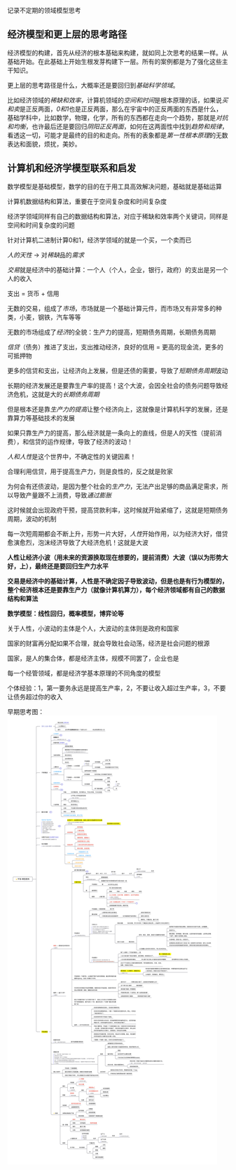 记录不定期的领域模型思考

## 经济模型和更上层的思考路径

经济模型的构建，首先从经济的根本基础来构建，就如同上次思考的结果一样。从基础开始。在此基础上开始生根发芽构建下一层。所有的案例都是为了强化这些主干知识。

更上层的思考路径是什么，大概率还是要回归到*基础科学领域*。

比如经济领域的*稀缺和效率*，计算机领域的*空间和时间*是根本原理的话，如果说*买和卖*是正反两面，*0和1*也是正反两面，那么在宇宙中的正反两面的东西是什么，基础学科中，比如数学，物理，化学，所有的东西都在走向一个趋势，那就是*对抗和均衡*，也许最后还是要回归*阴阳正反两面*，如何在这两面性中找到*趋势和规律*，看透这一切，可能才是最终的目的和走向。所有的表象都是*第一性根本原理*的无数表达和面貌，烦扰，美妙。

## 计算机和经济学模型联系和启发

数学模型是基础模型，数学的目的在于用工具高效解决问题，基础就是基础运算

计算机数据结构和算法，重要在于空间复杂度和时间复杂度

经济学领域同样有自己的数据结构和算法，对应于稀缺和效率两个关键词，同样是空间和时间复杂度的问题

针对计算机二进制计算0和1，经济学领域的就是一个买，一个卖而已

*人的天性* -> 对*稀缺*品的*需求*

*交易*就是经济中的基础计算：一个人（个人，企业，银行，政府）的支出是另一个人的收入

支出 = 货币 + 信用

无数的交易，组成了*市场*，市场就是一个基础计算元件，而市场又有非常多的种类，小麦，钢铁，汽车等等

无数的市场组成了*经济*的全貌：生产力的提高，短期债务周期，长期债务周期

*信贷*（债务）推进了支出，支出推动经济，良好的信用 = 更高的现金流，更多的可抵押物

更多的信贷和支出，让经济向上发展，但是还债的需要，导致了*短期债务周期*波动

长期的经济发展还是要靠生产率的提高！这个大波，会因全社会的债务问题导致经济危机，这就是大的*长期债务周期*

但是根本还是靠*生产力的提高*让整个经济向上，这就像是计算机科学的发展，还是靠算力等基础技术的发展

如果只靠生产力的提高，那么经济就是一条向上的直线，但是人的天性（提前消费），和信贷的运作规律，导致了经济的波动！

*人和人性*是这个世界中，不确定性的关键因素！

合理利用信贷，用于提高生产力，则是良性的，反之就是败家

为何会有还债波动，是因为整个社会的*生产力*，无法产出足够的商品满足需求，所以导致产量跟不上消费，导致*通过膨胀*

这时候就会出现政府干预，提高贷款利率，这时候就开始紧缩了，这就是短期债务周期，波动的机制

每一次短周期都会不断上升，形势一片大好，*人性*开始作用，以为经济大好，借贷愈演愈烈，泡沫经济导致了大经济危机！这就是大波

**人性让经济小波（用未来的资源换取现在想要的，提前消费）大波（误以为形势大好，上），最终还是要回归生产力水平**

**交易是经济中的基础计算，人性是不确定因子导致波动，但是也是有行为模型的，整个经济根本还是要靠生产力（就像计算机算力），每个经济领域都有自己的数据结构和算法**

**数学模型：线性回归，概率模型，博弈论等**

关于人性，小波动的主体是个人，大波动的主体则是政府和国家

国家的财富再分配如果不合理，就会导致社会动荡，经济是社会问题的根源

国家，是人的集合体，都是经济主体，规模不同罢了，企业也是

每一个经管领域，都是经济学基本原理的不同角度的模型

个体经验：1，第一要务永远是提高生产率，2，不要让收入超过生产率，3，不要让债务超过你的收入




早期思考图：
![宇宙模型思维脑图](⭐宇宙模型.png)
